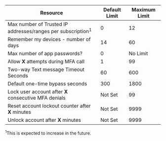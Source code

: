 Resource|Default Limit|Maximum Limit
---|---|---
Max number of Trusted IP addresses/ranges</a> per subscription<sup>1</sup>|0|12
Remember my devices - number of days|14|60
Max number of app passwords?|0|No Limit
Allow **X** attempts during MFA call|1|99
Two-way Text message Timeout Seconds|60|600
Default one-time bypass seconds|300|1800
Lock user account after **X** consecutive MFA denials|Not Set|99
Reset account lockout counter after **X** minutes|Not Set|9999
Unlock account after **X** minutes|Not Set|9999


<sup>1</sup>This is expected to increase in the future.

